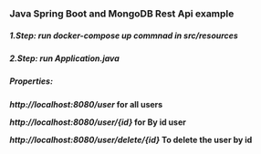 ### Java Spring Boot and MongoDB Rest Api example

##### **1.Step:** run docker-compose up commnad in src/resources 
##### **2.Step:** run Application.java 
##### **Properties:**
   **_http://localhost:8080/user_ for all users**
 
   **_http://localhost:8080/user/{id}_ for By id user**
 
   **_http://localhost:8080/user/delete/{id}_ To delete the user by id**

